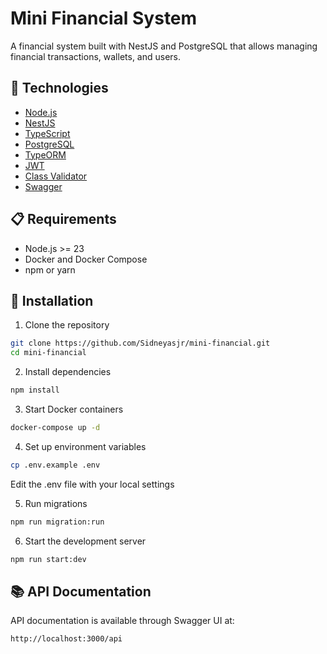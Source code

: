 # Mini Financial System

A financial system built with NestJS and PostgreSQL that allows managing financial transactions, wallets, and users.

## 🚀 Technologies

- [Node.js](https://nodejs.org/)
- [NestJS](https://nestjs.com/)
- [TypeScript](https://www.typescriptlang.org/)
- [PostgreSQL](https://www.postgresql.org/)
- [TypeORM](https://typeorm.io/)
- [JWT](https://jwt.io/)
- [Class Validator](https://github.com/typestack/class-validator)
- [Swagger](https://swagger.io/)

## 📋 Requirements

- Node.js >= 23
- Docker and Docker Compose
- npm or yarn

## 🔧 Installation

1. Clone the repository
```bash
git clone https://github.com/Sidneyasjr/mini-financial.git
cd mini-financial
```

2. Install dependencies
```bash
npm install
```

3. Start Docker containers
```bash
docker-compose up -d
```

4. Set up environment variables
```bash
cp .env.example .env
```
Edit the .env file with your local settings


5. Run migrations
```bash
npm run migration:run
```

6. Start the development server
```bash
npm run start:dev
```

## 📚 API Documentation

API documentation is available through Swagger UI at:
```
http://localhost:3000/api
```